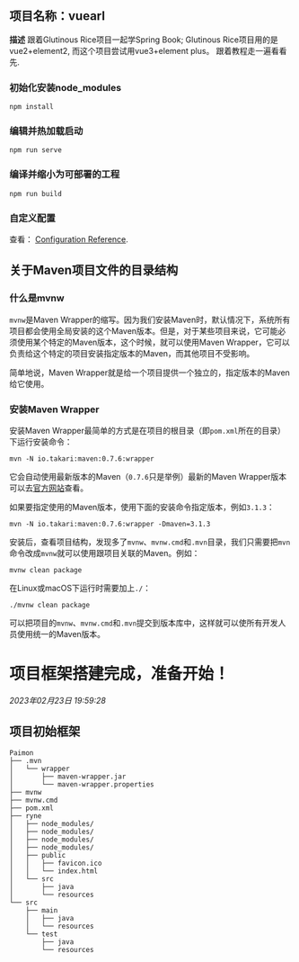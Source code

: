 ## 项目名称：vuearl

**描述**
跟着Glutinous Rice项目一起学Spring Book;
Glutinous Rice项目用的是vue2+element2,
而这个项目尝试用vue3+element plus。
跟着教程走一遍看看先.

### 初始化安装node_modules

```
npm install
```

### 编辑并热加载启动

```
npm run serve
```

### 编译并缩小为可部署的工程

```
npm run build
```

### 自定义配置

查看： [Configuration Reference](https://cli.vuejs.org/config/).


## 关于Maven项目文件的目录结构

### 什么是mvnw

`mvnw`是Maven Wrapper的缩写。因为我们安装Maven时，默认情况下，系统所有项目都会使用全局安装的这个Maven版本。但是，对于某些项目来说，它可能必须使用某个特定的Maven版本，这个时候，就可以使用Maven
Wrapper，它可以负责给这个特定的项目安装指定版本的Maven，而其他项目不受影响。

简单地说，Maven Wrapper就是给一个项目提供一个独立的，指定版本的Maven给它使用。

### 安装Maven Wrapper

安装Maven Wrapper最简单的方式是在项目的根目录（即`pom.xml`所在的目录）下运行安装命令：

```
mvn -N io.takari:maven:0.7.6:wrapper
```

它会自动使用最新版本的Maven（`0.7.6`只是举例）最新的Maven
Wrapper版本可以去[官方网站](https://github.com/takari/maven-wrapper)查看。

如果要指定使用的Maven版本，使用下面的安装命令指定版本，例如`3.1.3`：

```
mvn -N io.takari:maven:0.7.6:wrapper -Dmaven=3.1.3
```

安装后，查看项目结构，发现多了`mvnw`、`mvnw.cmd`和`.mvn`目录，我们只需要把`mvn`命令改成`mvnw`就可以使用跟项目关联的Maven。例如：

```
mvnw clean package
```

在Linux或macOS下运行时需要加上`./`：

```
./mvnw clean package
```

可以把项目的`mvnw`、`mvnw.cmd`和`.mvn`提交到版本库中，这样就可以使所有开发人员使用统一的Maven版本。

# 项目框架搭建完成，准备开始！

_2023年02月23日 19:59:28_

## 项目初始框架

```ascii
Paimon
├── .mvn
│   └── wrapper
│       ├── maven-wrapper.jar
│       └── maven-wrapper.properties
├── mvnw
├── mvnw.cmd
├── pom.xml
├── ryne
│   ├── node_modules/
│   ├── node_modules/
│   ├── node_modules/
│   ├── node_modules/
│   ├── public
│   │   ├── favicon.ico
│   │   └── index.html
│   └── src
│       ├── java
│       └── resources
└── src
    ├── main
    │   ├── java
    │   └── resources
    └── test
        ├── java
        └── resources
```
